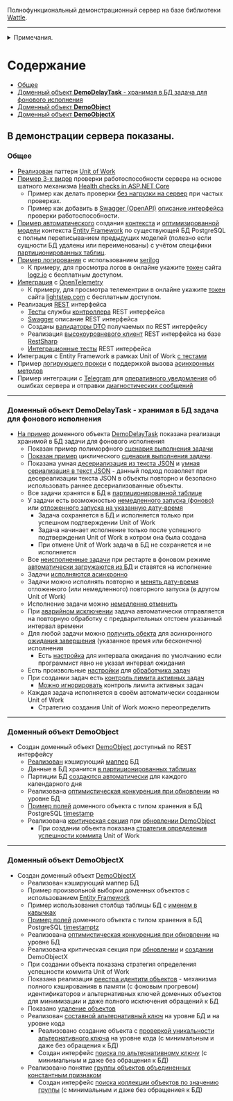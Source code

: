Полнофункциональный демонстрационный сервер на базе библиотеки [Wattle](https://github.com/KlestovAlexej/Wattle.Examples).

---

<details><summary>Примечания.</summary><br/>

- Сервер написан 100% на [C#](https://ru.wikipedia.org/wiki/C_Sharp) под [.NET 8](https://dotnet.microsoft.com/en-us/download/dotnet/8.0).
- **Сборка и запуск тестов**
	- Проект [DemoServer.Processing.Application.csproj](src/DemoServer.Processing.Application/DemoServer.Processing.Application.csproj) при сборке использует [PowerShell](https://learn.microsoft.com/en-us/powershell/scripting/install/installing-powershell?view=powershell-7.3).
<br/>Из командной строки должен быть доступен запуск [PWSH.exe](https://learn.microsoft.com/ru-ru/powershell/module/microsoft.powershell.core/about/about_pwsh?view=powershell-7.3)
	- Для запуска тестов в классе [Acme.DemoServer.Testing.BaseDbTests](src/DemoServer.Testing/BaseDbTests.cs) надо определить параметры подключения к PostgreSQL.
- Все [автоматические тесты сервера](tests) оформлены как [NUnit](https://nunit.org/)-тесты для запуска в ОС Windows из-под [Visual Studio 2022](https://visualstudio.microsoft.com/ru/vs/) (версии не ниже 17.8.1).
- Все БД [PostgreSQL](https://www.postgresql.org/) (версии не ниже 15) [создаются](https://github.com/KlestovAlexej/Wattle.DemoServer/blob/8044b55f05c8702e2f7d91f2a4143a5406eda034/src/DemoServer.Testing/BaseDbTests.cs#L57) и [уничтожаются](https://github.com/KlestovAlexej/Wattle.DemoServer/blob/8044b55f05c8702e2f7d91f2a4143a5406eda034/src/DemoServer.Testing/BaseDbTests.cs#L72) автоматически при запуске тестов.
- [SQL-скрипт](src/DemoServer.Processing.DataAccess.Postgresql/DemoServer.Processing.sql) БД PostgreSQL создан из [модели](src/DemoServer.Processing.DataAccess.Postgresql/DemoServer.Processing.dmm) спроектированной с использованием [Luna Modeler](https://www.datensen.com/data-modeling/luna-modeler-for-relational-databases.html).
<br/>
Модель БД PostgreSQL :<br/>

![Модель БД PostgreSQL](src/DemoServer.Processing.DataAccess.Postgresql/DemoServer.Processing.Db.png)

</details>

# Содержание
- [Общее](#общее)
- [Доменный объект **DemoDelayTask** - хранимая в БД задача для фонового исполнения](#доменный-объект-demodelaytask---хранимая-в-бд-задача-для-фонового-исполнения)
- [Доменный объект **DemoObject**](#доменный-объект-demoobject)
- [Доменный объект **DemoObjectX**](#доменный-объект-demoobjectx)



## В демонстрации сервера показаны.

### Общее

- [Реализован](src/DemoServer.Processing.Model/Implements/UnitOfWork.cs) паттерн [Unit of Work](https://martinfowler.com/eaaCatalog/unitOfWork.html)
- [Пример 3-х видов](https://github.com/KlestovAlexej/Wattle.DemoServer/blob/deac469a39d933a82a04b099b904ac5b4999d0c1/src/DemoServer.Processing.Application/Startups/HealthChecks/HealthCheckExtensions.cs#L58) проверки работоспособности сервера на основе шатного механизма [Health checks in ASP.NET Core](https://learn.microsoft.com/en-us/aspnet/core/host-and-deploy/health-checks?view=aspnetcore-8.0)
	- Пример как делать проверки [без нагрузки на сервер](https://github.com/KlestovAlexej/Wattle.DemoServer/blob/e2df8ebe3fb198f9fde28b1205f462d224ec5278/src/DemoServer.Processing.Application/Startups/HealthChecks/EntryPointGlobalReadyBackgroundService.cs#L29) при частых проверках.
	- Пример как добавить в [Swagger (OpenAPI)](https://learn.microsoft.com/en-us/aspnet/core/tutorials/web-api-help-pages-using-swagger?view=aspnetcore-8.0) [описание интерфейса](https://github.com/KlestovAlexej/Wattle.DemoServer/blob/df3d33b75edb44eee0995f42a8eddb2f9c9b24a8/src/DemoServer.Processing.Application/Startups/HealthChecks/DocumentFilterHealthCheck.cs#L13) проверки работоспособности.
- [Пример автоматического](tests/DemoServer.Processing.Tests.DataAccess.Postgresql/TestsCreateEntityFrameworkDbContext.cs) создания [контекста](src/DemoServer.Processing.DataAccess.Postgresql/EfModels) и [оптимизированной модели](src/DemoServer.Processing.DataAccess.Postgresql/EfModelsOptimized) контекста [Entity Framework](https://learn.microsoft.com/ru-ru/ef/core/get-started/overview/first-app?tabs=netcore-cli) по существующей БД PostgreSQL с полным переписыванием предыдущих моделей (полезно если сущности БД удалены или переименованы) с учётом специфики [партиционированных таблиц](https://github.com/KlestovAlexej/Wattle.DemoServer/blob/be5865d7e9567f8f85819e19ddec843e2ad45567/tests/DemoServer.Processing.Tests.DataAccess.Postgresql/TestsCreateEntityFrameworkDbContext.cs#L68).
- [Пример логирования](https://github.com/KlestovAlexej/Wattle.DemoServer/blob/be5865d7e9567f8f85819e19ddec843e2ad45567/src/DemoServer.Processing.Application/appsettings.json#L12) с использованием [serilog](https://serilog.net/)
	- К примеру, для просмотра логов в онлайне укажите [токен](https://github.com/KlestovAlexej/Wattle.DemoServer/blob/be5865d7e9567f8f85819e19ddec843e2ad45567/src/DemoServer.Processing.Application/appsettings.json#L36) сайта [logz.io](https://logz.io/) с бесплатным доступом.
- [Интеграция](https://github.com/KlestovAlexej/Wattle.DemoServer/blob/be5865d7e9567f8f85819e19ddec843e2ad45567/src/DemoServer.Processing.Model/DomainObjects/DemoObjectX/DomainObjectRegisterDemoObjectX.cs#L87) с [OpenTelemetry](https://opentelemetry.io/)
	- К примеру, для просмотра телементрии в онлайне укажите [токен](https://github.com/KlestovAlexej/Wattle.DemoServer/blob/be5865d7e9567f8f85819e19ddec843e2ad45567/src/DemoServer.Processing.Application/Program.cs#L86) сайта [lightstep.com](https://app.lightstep.com/signin?redirect=%2F) с бесплатным доступом.
- Реализация [REST](https://learn.microsoft.com/ru-ru/aspnet/core/tutorials/first-web-api?view=aspnetcore-7.0&tabs=visual-studio) интерфейса
	- [Тесты](tests/DemoServer.Processing.Tests.Model/TestsDemoObjectControllerService.cs) службы [контроллера](src/DemoServer.Processing.Api/DemoObjectController.cs) REST интерфейса
	- [Swagger](https://learn.microsoft.com/ru-ru/aspnet/core/tutorials/getting-started-with-swashbuckle?view=aspnetcore-7.0&tabs=visual-studio) описание REST интерфейса
	- Созданы [валидаторы DTO](src/DemoServer.Processing.Api/Validators/WebApplicationBuilderExtensions.cs) получаемых по REST интерфейсу
	- Реализация [высокоуровневого клиент](src/DemoServer.Processing.Api.Clients/ProcessingClient.cs) REST интерфейса на базе [RestSharp](https://restsharp.dev/)
	- [Интеграционные тесты](tests/DemoServer.Processing.Tests.Application/TestsApiServer.cs) REST интерфейса
- Интеграция с Entity Framework в рамках Unit of Work [c тестами](tests/DemoServer.Processing.Tests.Model/TestsUnitOfWork.cs)
- Пример [логирующего прокси](https://github.com/KlestovAlexej/Wattle.DemoServer/blob/be5865d7e9567f8f85819e19ddec843e2ad45567/src/DemoServer.Processing.Model/Implements/EntryPointExtensions.cs#L44) с поддержкой вызова [асинхронных методов](https://learn.microsoft.com/ru-ru/dotnet/csharp/asynchronous-programming/)
- Пример интеграции с [Telegram](https://telegram.org/) для [оперативного уведомления](https://github.com/KlestovAlexej/Wattle.DemoServer/blob/68f17448d93b4e75607d2783e30c2a024afc2d93/src/DemoServer.Processing.Model/Implements/ExceptionPolicy.cs#L462) об ошибках сервера и отправки [диагностических сообщений](https://github.com/KlestovAlexej/Wattle.DemoServer/blob/68f17448d93b4e75607d2783e30c2a024afc2d93/tests/DemoServer.Processing.Tests.Model/TestsTelegram.cs#L38)

---
### Доменный объект DemoDelayTask - хранимая в БД задача для фонового исполнения

- [На пример](tests/DemoServer.Processing.Tests.Model/TestsDemoDelayTask.cs) доменного объекта [DemoDelayTask](src/DemoServer.Processing.Model/DomainObjects/DemoDelayTask/DomainObjectDemoDelayTask.cs) показана реализаци хранимой в БД задачи для фонового исполнения
	- Показан пример полиморфного [сценария выполнения задачи](https://github.com/KlestovAlexej/Wattle.DemoServer/blob/3229448fcb474d627585c7260578a5524e573620/src/DemoServer.Processing.Model/DomainObjects/DemoDelayTask/DomainObjectDemoDelayTask.cs#L121)
	- [Показан пример](https://github.com/KlestovAlexej/Wattle.DemoServer/blob/f638e4cf029af88ec7caa4e11706281c7cf7f642/tests/DemoServer.Processing.Tests.Model/TestsDemoDelayTask.cs#L31) циклического [сценария выполнения задачи](https://github.com/KlestovAlexej/Wattle.DemoServer/blob/f638e4cf029af88ec7caa4e11706281c7cf7f642/src/DemoServer.Processing.Model/DomainObjects/DemoDelayTask/DomainObjectDemoDelayTask.cs#L186).
	- Показана умная [десериализация из текста JSON](https://github.com/KlestovAlexej/Wattle.DemoServer/blob/b9208a4597303c544e4794a70ad9655ec540336e/src/DemoServer.Processing.Model/DomainObjects/DemoDelayTask/DomainObjectDemoDelayTask.cs#L127) и [умная сериализация в текст JSON](https://github.com/KlestovAlexej/Wattle.DemoServer/blob/b9208a4597303c544e4794a70ad9655ec540336e/src/DemoServer.Processing.Model/DomainObjects/DemoDelayTask/DemoDelayTaskProcessor.cs#L31) - данный подход позволяет при десереализации текста JSON в объекты повторно и безопасно использовать раннее десериализованные объекты.
	- Все задачи хранятся в БД в [партиционированной таблице](https://github.com/KlestovAlexej/Wattle.DemoServer/blob/cd9ed1261bd7944083f78fd90c148d0c40727db0/src/DemoServer.Processing.Common/WellknownDomainObjectFields.cs#L297)
	- У задачи есть возможностью [немедленного запуска (фоново)](https://github.com/KlestovAlexej/Wattle.DemoServer/blob/fc850b33387d768d2354c595d2663f217ca70bbb/tests/DemoServer.Processing.Tests.Model/TestsDemoDelayTask.cs#L36) или [отложенного запуска на указанную дату-время](https://github.com/KlestovAlexej/Wattle.DemoServer/blob/11e9a1fa5f5b57d3126f1e09d93128fd6a0dbfc7/tests/DemoServer.Processing.Tests.Model/TestsDemoDelayTask.cs#L71) 
		- Задача сохраняется в БД и исполняется только при успешном подтверждении Unit of Work
		- Задача начинает исполнение только после успешного подтверждения Unit of Work в котром она была создана
		- При отмене Unit of Work задача в БД не сохраняется и не исполняется
	- Все [неисполненные задачи](https://github.com/KlestovAlexej/Wattle.DemoServer/blob/697700aca8309cfa4c651006909a9ca8dc0cd005/src/DemoServer.Processing.Model/DomainObjects/DemoDelayTask/DomainObjectDemoDelayTask.cs#L129) при рестарте в фоновом режиме [автоматически загружаются из БД](src/DemoServer.Processing.Model/DomainObjects/DemoDelayTask/DemoDelayTaskProcessor.cs) и ставятся на исполнение
	- Задачи [исполняются асинхронно](https://github.com/KlestovAlexej/Wattle.DemoServer/blob/f70f479ef1868150d1bade9c7f7b416d9a6a568a/src/DemoServer.Processing.Model/DomainObjects/DemoDelayTask/DomainObjectDemoDelayTask.cs#L117)
	- Задачи можно исполнять повторно и [менять дату-время](https://github.com/KlestovAlexej/Wattle.DemoServer/blob/471e57401f1f97e99cc93da532d2f2a4e87977b8/src/DemoServer.Processing.Model/DomainObjects/DemoDelayTask/DomainObjectDemoDelayTask.cs#L212) отложенного (или немедленного) повторного запуска (в другом Unit of Work)
	- Исполнение задачи можно [немедленно отменить](https://github.com/KlestovAlexej/Wattle.DemoServer/blob/1e4696be573d287da08f5f110c07d430ebd73b5b/tests/DemoServer.Processing.Tests.Model/TestsDemoDelayTask.cs#L139)
	- При [аварийном исключении](https://learn.microsoft.com/ru-ru/dotnet/csharp/fundamentals/exceptions/) задача автоматически отправляется на повторную обработку с предварительных отстоем указанный интервал времени
	- Для любой задачи можно [получить обекта](https://github.com/KlestovAlexej/Wattle.DemoServer/blob/11e9a1fa5f5b57d3126f1e09d93128fd6a0dbfc7/tests/DemoServer.Processing.Tests.Model/TestsDemoDelayTask.cs#L79) для асинхронного [ожидания завершения](https://github.com/KlestovAlexej/Wattle.DemoServer/blob/11e9a1fa5f5b57d3126f1e09d93128fd6a0dbfc7/tests/DemoServer.Processing.Tests.Model/TestsDemoDelayTask.cs#L81C7-L82C1) (указанное время или бесконечно) исполнения
		- Есть [настройка](https://github.com/KlestovAlexej/Wattle.DemoServer/blob/f70f479ef1868150d1bade9c7f7b416d9a6a568a/src/DemoServer.Processing.Model/Implements/SystemSettings/SystemSettings.cs#L309) для интервала ожидания по умолчанию если программист явно не указал интервал ожидания
	- Есть произвольные [настройки](https://github.com/KlestovAlexej/Wattle.DemoServer/blob/f70f479ef1868150d1bade9c7f7b416d9a6a568a/src/DemoServer.Processing.Model/Implements/SystemSettings/SystemSettings.cs#L309) для [обработчика задач](src/DemoServer.Processing.Model/DomainObjects/DemoDelayTask/DemoDelayTaskProcessor.cs)
	- При создании задач есть [контроль лимита активных задач](https://github.com/KlestovAlexej/Wattle.DemoServer/blob/b9d831390c432ec7727073f5e1985c45e914a163/tests/DemoServer.Processing.Tests.Model/TestsDemoDelayTask.cs#L147)
		- [Можно игнорировать](https://github.com/KlestovAlexej/Wattle.DemoServer/blob/54f6742858ff56eb8ccbaa43683885621db9b748/tests/DemoServer.Processing.Tests.Model/TestsDemoDelayTask.cs#L301) контроль лимита активных задач
	- Каждая задача исполняется в своём автоматически созданном Unit of Work
		- Стратегию создания Unit of Work можно переопределить

---
### Доменный объект DemoObject

- Создан доменный объект [DemoObject](src/DemoServer.Processing.Model/DomainObjects/DemoObject/DomainObjectDemoObject.cs) доступный по REST интерфейсу
	- [Реализован](https://github.com/KlestovAlexej/Wattle.DemoServer/blob/be5865d7e9567f8f85819e19ddec843e2ad45567/src/DemoServer.Processing.DataAccess.Postgresql/Mappers.cs#L34) кэширующий [маппер](https://github.com/KlestovAlexej/Wattle.DemoServer/blob/be5865d7e9567f8f85819e19ddec843e2ad45567/src/DemoServer.Processing.Common/WellknownDomainObjectFields.cs#L180) БД
	- Данные в БД хранится [в партиционированных таблицах](https://github.com/KlestovAlexej/Wattle.DemoServer/blob/be5865d7e9567f8f85819e19ddec843e2ad45567/src/DemoServer.Processing.Common/WellknownDomainObjectFields.cs#L181)
	- Партиции БД [создаются автоматически](src/DemoServer.Processing.Model/Implements/PartitionsSponsor.cs) для каждого календарного дня
	- Реализована [оптимистическая конкуренция при обновлении](https://github.com/KlestovAlexej/Wattle.DemoServer/blob/be5865d7e9567f8f85819e19ddec843e2ad45567/src/DemoServer.Processing.Common/WellknownDomainObjectFields.cs#L183) на уровне БД
	- [Пример полей](https://github.com/KlestovAlexej/Wattle.DemoServer/blob/be5865d7e9567f8f85819e19ddec843e2ad45567/src/DemoServer.Processing.Model/DomainObjects/DemoObject/DomainObjectDemoObject.cs#L87) доменного объекта с типом хранения в БД PostgreSQL [timestamp](https://www.postgresql.org/docs/current/datatype-datetime.html)
	- Реализована [критическая секция](https://github.com/KlestovAlexej/Wattle.DemoServer/blob/be5865d7e9567f8f85819e19ddec843e2ad45567/src/DemoServer.Processing.Model/Implements/EntryPointFacade.cs#L49) при [обновлении DemoObject](https://github.com/KlestovAlexej/Wattle.DemoServer/blob/be5865d7e9567f8f85819e19ddec843e2ad45567/src/DemoServer.Processing.Model/DomainObjects/DemoObject/DomainObjectDemoObject.cs#L125)
		- При создании объекта показана [стратегия определения успешности коммита](https://github.com/KlestovAlexej/Wattle.DemoServer/blob/be5865d7e9567f8f85819e19ddec843e2ad45567/src/DemoServer.Processing.Model/DomainObjects/DemoObject/DomainObjectDemoObject.cs#L185) Unit of Work

---
### Доменный объект DemoObjectX

- Создан доменный объект [DemoObjectX](src/DemoServer.Processing.Model/DomainObjects/DemoObject/DomainObjectDemoObject.cs)
	- Реализован кэширующий маппер БД
	- Пример произвольной выборки доменных объектов с использованием [Entity Framework](https://github.com/KlestovAlexej/Wattle.DemoServer/blob/be5865d7e9567f8f85819e19ddec843e2ad45567/tests/DemoServer.Processing.Tests.Model/TestsDomainObjectX.cs#L74)
	- Пример использования столбца таблицы БД с [именем в кавычках](https://github.com/KlestovAlexej/Wattle.DemoServer/blob/be5865d7e9567f8f85819e19ddec843e2ad45567/src/DemoServer.Processing.Common/WellknownDomainObjectFields.cs#L282)
	- [Пример полей](https://github.com/KlestovAlexej/Wattle.DemoServer/blob/be5865d7e9567f8f85819e19ddec843e2ad45567/src/DemoServer.Processing.Model/DomainObjects/DemoObjectX/DomainObjectDemoObjectX.cs#L109) доменного объекта с типом хранения в БД PostgreSQL [timestamptz](https://www.postgresql.org/docs/current/datatype-datetime.html)
	- Реализована [оптимистическая конкуренция при обновлении](https://github.com/KlestovAlexej/Wattle.DemoServer/blob/be5865d7e9567f8f85819e19ddec843e2ad45567/src/DemoServer.Processing.Common/WellknownDomainObjectFields.cs#L223) на уровне БД
	- Реализована критическая секция при [обновлении](https://github.com/KlestovAlexej/Wattle.DemoServer/blob/be5865d7e9567f8f85819e19ddec843e2ad45567/src/DemoServer.Processing.Model/DomainObjects/DemoObjectX/DomainObjectIntergratorDemoObjectX.cs#L26) и [создании](https://github.com/KlestovAlexej/Wattle.DemoServer/blob/be5865d7e9567f8f85819e19ddec843e2ad45567/src/DemoServer.Processing.Model/DomainObjects/DemoObjectX/DomainObjectIntergratorDemoObjectX.cs#L41) DemoObjectХ
	- При создании объекта показана стратегия определения успешности коммита Unit of Work 
	- Показана реализация [реестра идентити объектов](src/DemoServer.Processing.Model/DomainObjects/DemoObjectX/DemoObjectXIdentitiesService.cs) - механизма полного кэшированияв в памяти (с фоновым прогревом) идентификаторов и альтернативных ключей доменных объектов для минимизации и даже полного исключения обращений к БД
	- Показано [удаление объектов](https://github.com/KlestovAlexej/Wattle.DemoServer/blob/be5865d7e9567f8f85819e19ddec843e2ad45567/src/DemoServer.Processing.Model/DomainObjects/DemoObjectX/DomainObjectDemoObjectX.cs#L201)
	- Реализован [составной альтернативный ключ](https://github.com/KlestovAlexej/Wattle.DemoServer/blob/be5865d7e9567f8f85819e19ddec843e2ad45567/src/DemoServer.Processing.Common/WellknownDomainObjectFields.cs#L224C39-L224C39) на уровне БД и на уровне кода
		- Реализовано создание объекта с [проверкой уникальности альтернативного ключа](https://github.com/KlestovAlexej/Wattle.DemoServer/blob/be5865d7e9567f8f85819e19ddec843e2ad45567/src/DemoServer.Processing.Model/DomainObjects/DemoObjectX/DomainObjectIntergratorDemoObjectX.cs#L54) на уровне кода (с минимальным и даже без обращения к БД)
		- Создан интерфейс [поиска по альтернативному ключу](https://github.com/KlestovAlexej/Wattle.DemoServer/blob/be5865d7e9567f8f85819e19ddec843e2ad45567/src/DemoServer.Processing.Model/Interfaces/IDomainObjectRegisterDemoObjectX.cs#L16) (с минимальным и даже без обращения к БД)
	- Реализовано понятие [группы объектов объединенных константным признаком](https://github.com/KlestovAlexej/Wattle.DemoServer/blob/be5865d7e9567f8f85819e19ddec843e2ad45567/src/DemoServer.Processing.Common/WellknownDomainObjectFields.cs#L225)
		- Создан интерфейс [поиска коллекции объектов по значению группы](https://github.com/KlestovAlexej/Wattle.DemoServer/blob/be5865d7e9567f8f85819e19ddec843e2ad45567/src/DemoServer.Processing.Model/Interfaces/IDomainObjectRegisterDemoObjectX.cs#L13) (с минимальным и даже без обращениея к БД)
